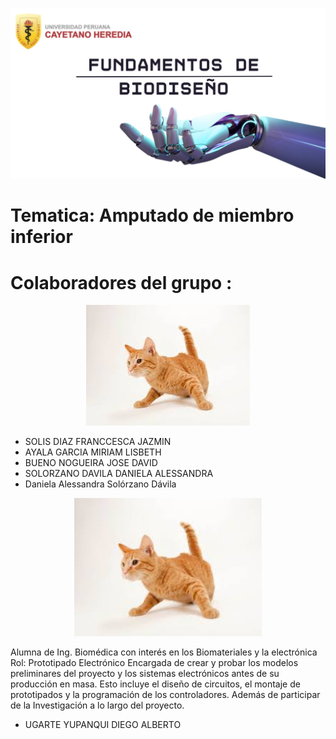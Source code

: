 
![portada](https://github.com/Arbandu/Fundbio/blob/518cc1d79ce635adceca751b0e7cd1fd7d32849b/Imagenes/Imagen%20de%20WhatsApp%202024-08-28%20a%20las%2017.48.48_9a093f02.jpg)

# Tematica: Amputado de miembro inferior

# Colaboradores del grupo :

<p align="center">
  <img src="https://github.com/Arbandu/Fundbio/blob/567704467d9b14fbd67f72ea167dd56b1b9491d5/Imagenes/descarga.jpeg" alt="Descripción de la imagen">
</p>

- SOLIS DIAZ FRANCCESCA JAZMIN
- AYALA GARCIA MIRIAM LISBETH
- BUENO NOGUEIRA JOSE DAVID
- SOLORZANO DAVILA DANIELA ALESSANDRA
- Daniela Alessandra Solórzano Dávila
<p align="center">
  <img src="https://github.com/Arbandu/Fundbio/blob/567704467d9b14fbd67f72ea167dd56b1b9491d5/Imagenes/descarga.jpeg" alt="Descripción de la imagen" width="300">
</p>
  
  Alumna de Ing. Biomédica con interés en los Biomateriales y la electrónica 
  Rol: Prototipado Electrónico
  Encargada de crear y probar los modelos preliminares del proyecto y los sistemas electrónicos antes de su producción en masa. Esto incluye el diseño de circuitos, el montaje de prototipados y la programación de los controladores. Además de participar de la Investigación a lo largo del proyecto.

- UGARTE YUPANQUI DIEGO ALBERTO
